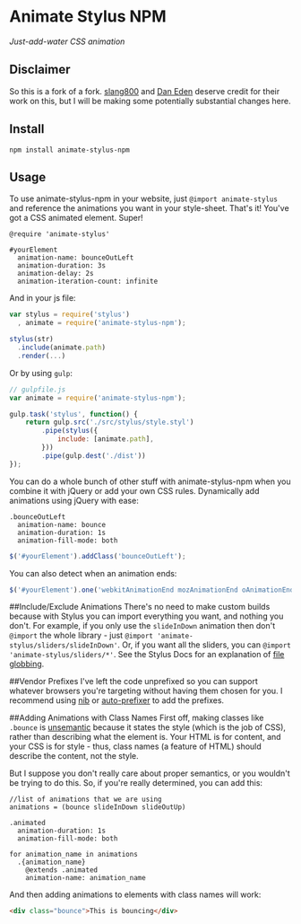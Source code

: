 ﻿# Animate Stylus NPM
*Just-add-water CSS animation*

## Disclaimer
So this is a fork of a fork. [slang800](https://github.com/slang800/animate-stylus) and [Dan Eden](https://github.com/daneden/animate.css) deserve credit for their work on this, but I will be making some potentially substantial changes here.

## Install

`npm install animate-stylus-npm`

## Usage
To use animate-stylus-npm in your website, just `@import animate-stylus` and reference the animations you want in your style-sheet. That's it! You've got a CSS animated element. Super!

```stylus
@require 'animate-stylus'

#yourElement
  animation-name: bounceOutLeft
  animation-duration: 3s
  animation-delay: 2s
  animation-iteration-count: infinite
```

And in your js file:

```javascript
var stylus = require('stylus')
  , animate = require('animate-stylus-npm');

stylus(str)
  .include(animate.path)
  .render(...)
```

Or by using `gulp`:

```javascript
// gulpfile.js
var animate = require('animate-stylus-npm');

gulp.task('stylus', function() {
    return gulp.src('./src/stylus/style.styl')
        .pipe(stylus({
            include: [animate.path],
        }))
        .pipe(gulp.dest('./dist'))
});
```

You can do a whole bunch of other stuff with animate-stylus-npm when you combine it with jQuery or add your own CSS rules. Dynamically add animations using jQuery with ease:

```stylus
.bounceOutLeft
  animation-name: bounce
  animation-duration: 1s
  animation-fill-mode: both
```

```javascript
$('#yourElement').addClass('bounceOutLeft');
```

You can also detect when an animation ends:

```javascript
$('#yourElement').one('webkitAnimationEnd mozAnimationEnd oAnimationEnd animationEnd', doSomething());
```

##Include/Exclude Animations
There's no need to make custom builds because with Stylus you can import everything you want, and nothing you don't. For example, if you only use the `slideInDown` animation then don't `@import` the whole library - just `@import 'animate-stylus/sliders/slideInDown'`. Or, if you want all the sliders, you can `@import 'animate-stylus/sliders/*'`. See the Stylus Docs for an explanation of [file globbing](http://learnboost.github.io/stylus/docs/import.html#file-globbing).

##Vendor Prefixes
I've left the code unprefixed so you can support whatever browsers you're targeting without having them chosen for you. I recommend using [nib](http://visionmedia.github.io/nib/) or [auto-prefixer](https://github.com/ai/autoprefixer) to add the prefixes.

##Adding Animations with Class Names
First off, making classes like `.bounce` is [unsemantic](http://css-tricks.com/semantic-class-names/) because it states the style (which is the job of CSS), rather than describing what the element is. Your HTML is for content, and your CSS is for style - thus, class names (a feature of HTML) should describe the content, not the style.

But I suppose you don't really care about proper semantics, or you wouldn't be trying to do this. So, if you're really determined, you can add this:

```stylus
//list of animations that we are using
animations = (bounce slideInDown slideOutUp)

.animated
  animation-duration: 1s
  animation-fill-mode: both

for animation_name in animations
  .{animation_name}
    @extends .animated
    animation-name: animation_name
```

And then adding animations to elements with class names will work:

```html
<div class="bounce">This is bouncing</div>
```
